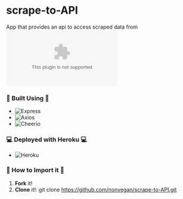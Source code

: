 # scrape-to-API

App that provides an api to access scraped data from ![RealClearPolitics](realclearpolitics.com)
### 🔧 Built Using 🔧
* ![Express](https://www.npmjs.com/package/express)
* ![Axios](https://www.npmjs.com/package/axios)
* ![Cheerio](https://www.npmjs.com/package/cheerio)

### 💻 Deployed with Heroku  💻
* ![Heroku](https://scrape-to-api.herokuapp.com/)
 

### 🔌 How to Import it 🔌
1. **Fork** it! 
2. **Clone** it!:
        git clone https://github.com/nonvegan/scrape-to-API.git
